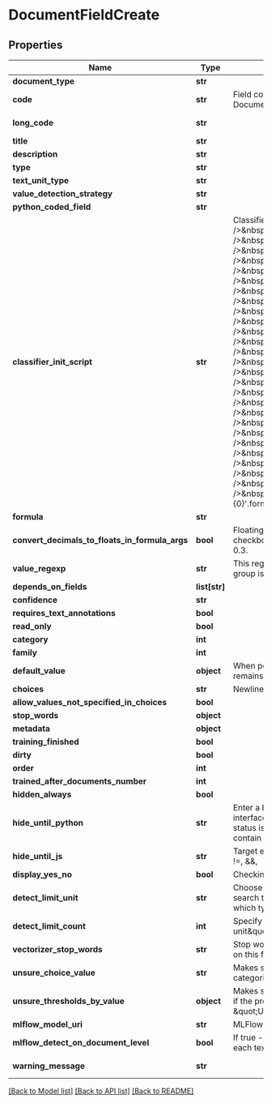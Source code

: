 # DocumentFieldCreate

## Properties
Name | Type | Description | Notes
------------ | ------------- | ------------- | -------------
**document_type** | **str** |  | 
**code** | **str** | Field codes must be lowercase, should start with  a Latin letter, and contain only Latin letters, digits, underscores. Field codes must be unique to every Document Type. | 
**long_code** | **str** |  | [optional] [readonly] 
**title** | **str** |  | 
**description** | **str** |  | [optional] 
**type** | **str** |  | 
**text_unit_type** | **str** |  | [optional] 
**value_detection_strategy** | **str** |  | [optional] 
**python_coded_field** | **str** |  | [optional] 
**classifier_init_script** | **str** | Classifier initialization script. Here is how it used: &lt;br /&gt;&lt;br /&gt;def&amp;nbsp;init_classifier_impl(field_code:&amp;nbsp;str,&amp;nbsp;init_script:&amp;nbsp;str):&lt;br /&gt;&amp;nbsp;&amp;nbsp;&amp;nbsp;&amp;nbsp;if&amp;nbsp;init_script&amp;nbsp;is&amp;nbsp;not&amp;nbsp;None:&lt;br /&gt;&amp;nbsp;&amp;nbsp;&amp;nbsp;&amp;nbsp;&amp;nbsp;&amp;nbsp;&amp;nbsp;&amp;nbsp;init_script&amp;nbsp;&#x3D;&amp;nbsp;init_script.strip()&lt;br /&gt;&lt;br /&gt;&amp;nbsp;&amp;nbsp;&amp;nbsp;&amp;nbsp;if&amp;nbsp;not&amp;nbsp;init_script:&lt;br /&gt;&amp;nbsp;&amp;nbsp;&amp;nbsp;&amp;nbsp;&amp;nbsp;&amp;nbsp;&amp;nbsp;&amp;nbsp;from&amp;nbsp;sklearn&amp;nbsp;import&amp;nbsp;tree&amp;nbsp;as&amp;nbsp;sklearn_tree&lt;br /&gt;&amp;nbsp;&amp;nbsp;&amp;nbsp;&amp;nbsp;&amp;nbsp;&amp;nbsp;&amp;nbsp;&amp;nbsp;return&amp;nbsp;sklearn_tree.DecisionTreeClassifier()&lt;br /&gt;&lt;br /&gt;&amp;nbsp;&amp;nbsp;&amp;nbsp;&amp;nbsp;from&amp;nbsp;sklearn&amp;nbsp;import&amp;nbsp;tree&amp;nbsp;as&amp;nbsp;sklearn_tree&lt;br /&gt;&amp;nbsp;&amp;nbsp;&amp;nbsp;&amp;nbsp;from&amp;nbsp;sklearn&amp;nbsp;import&amp;nbsp;neural_network&amp;nbsp;as&amp;nbsp;sklearn_neural_network&lt;br /&gt;&amp;nbsp;&amp;nbsp;&amp;nbsp;&amp;nbsp;from&amp;nbsp;sklearn&amp;nbsp;import&amp;nbsp;neighbors&amp;nbsp;as&amp;nbsp;sklearn_neighbors&lt;br /&gt;&amp;nbsp;&amp;nbsp;&amp;nbsp;&amp;nbsp;from&amp;nbsp;sklearn&amp;nbsp;import&amp;nbsp;svm&amp;nbsp;as&amp;nbsp;sklearn_svm&lt;br /&gt;&amp;nbsp;&amp;nbsp;&amp;nbsp;&amp;nbsp;from&amp;nbsp;sklearn&amp;nbsp;import&amp;nbsp;gaussian_process&amp;nbsp;as&amp;nbsp;sklearn_gaussian_process&lt;br /&gt;&amp;nbsp;&amp;nbsp;&amp;nbsp;&amp;nbsp;from&amp;nbsp;sklearn.gaussian_process&amp;nbsp;import&amp;nbsp;kernels&amp;nbsp;as&amp;nbsp;sklearn_gaussian_process_kernels&lt;br /&gt;&amp;nbsp;&amp;nbsp;&amp;nbsp;&amp;nbsp;from&amp;nbsp;sklearn&amp;nbsp;import&amp;nbsp;ensemble&amp;nbsp;as&amp;nbsp;sklearn_ensemble&lt;br /&gt;&amp;nbsp;&amp;nbsp;&amp;nbsp;&amp;nbsp;from&amp;nbsp;sklearn&amp;nbsp;import&amp;nbsp;naive_bayes&amp;nbsp;as&amp;nbsp;sklearn_naive_bayes&lt;br /&gt;&amp;nbsp;&amp;nbsp;&amp;nbsp;&amp;nbsp;from&amp;nbsp;sklearn&amp;nbsp;import&amp;nbsp;discriminant_analysis&amp;nbsp;as&amp;nbsp;sklearn_discriminant_analysis&lt;br /&gt;&amp;nbsp;&amp;nbsp;&amp;nbsp;&amp;nbsp;from&amp;nbsp;sklearn&amp;nbsp;import&amp;nbsp;linear_model&amp;nbsp;as&amp;nbsp;sklearn_linear_model&lt;br /&gt;&lt;br /&gt;&amp;nbsp;&amp;nbsp;&amp;nbsp;&amp;nbsp;eval_locals&amp;nbsp;&#x3D;&amp;nbsp;{&lt;br /&gt;&amp;nbsp;&amp;nbsp;&amp;nbsp;&amp;nbsp;&amp;nbsp;&amp;nbsp;&amp;nbsp;&amp;nbsp;&#39;sklearn_linear_model&#39;:&amp;nbsp;sklearn_linear_model,&lt;br /&gt;&amp;nbsp;&amp;nbsp;&amp;nbsp;&amp;nbsp;&amp;nbsp;&amp;nbsp;&amp;nbsp;&amp;nbsp;&#39;sklearn_tree&#39;:&amp;nbsp;sklearn_tree,&lt;br /&gt;&amp;nbsp;&amp;nbsp;&amp;nbsp;&amp;nbsp;&amp;nbsp;&amp;nbsp;&amp;nbsp;&amp;nbsp;&#39;sklearn_neural_network&#39;:&amp;nbsp;sklearn_neural_network,&lt;br /&gt;&amp;nbsp;&amp;nbsp;&amp;nbsp;&amp;nbsp;&amp;nbsp;&amp;nbsp;&amp;nbsp;&amp;nbsp;&#39;sklearn_neighbors&#39;:&amp;nbsp;sklearn_neighbors,&lt;br /&gt;&amp;nbsp;&amp;nbsp;&amp;nbsp;&amp;nbsp;&amp;nbsp;&amp;nbsp;&amp;nbsp;&amp;nbsp;&#39;sklearn_svm&#39;:&amp;nbsp;sklearn_svm,&lt;br /&gt;&amp;nbsp;&amp;nbsp;&amp;nbsp;&amp;nbsp;&amp;nbsp;&amp;nbsp;&amp;nbsp;&amp;nbsp;&#39;sklearn_gaussian_process&#39;:&amp;nbsp;sklearn_gaussian_process,&lt;br /&gt;&amp;nbsp;&amp;nbsp;&amp;nbsp;&amp;nbsp;&amp;nbsp;&amp;nbsp;&amp;nbsp;&amp;nbsp;&#39;sklearn_gaussian_process_kernels&#39;:&amp;nbsp;sklearn_gaussian_process_kernels,&lt;br /&gt;&amp;nbsp;&amp;nbsp;&amp;nbsp;&amp;nbsp;&amp;nbsp;&amp;nbsp;&amp;nbsp;&amp;nbsp;&#39;sklearn_ensemble&#39;:&amp;nbsp;sklearn_ensemble,&lt;br /&gt;&amp;nbsp;&amp;nbsp;&amp;nbsp;&amp;nbsp;&amp;nbsp;&amp;nbsp;&amp;nbsp;&amp;nbsp;&#39;sklearn_naive_bayes&#39;:&amp;nbsp;sklearn_naive_bayes,&lt;br /&gt;&amp;nbsp;&amp;nbsp;&amp;nbsp;&amp;nbsp;&amp;nbsp;&amp;nbsp;&amp;nbsp;&amp;nbsp;&#39;sklearn_discriminant_analysis&#39;:&amp;nbsp;sklearn_discriminant_analysis&lt;br /&gt;&amp;nbsp;&amp;nbsp;&amp;nbsp;&amp;nbsp;}&lt;br /&gt;&amp;nbsp;&amp;nbsp;&amp;nbsp;&amp;nbsp;return&amp;nbsp;eval_script(&#39;classifier&amp;nbsp;init&amp;nbsp;script&amp;nbsp;of&amp;nbsp;field&amp;nbsp;{0}&#39;.format(field_code),&amp;nbsp;init_script,&amp;nbsp;eval_locals)&lt;br /&gt; | [optional] 
**formula** | **str** |  | [optional] 
**convert_decimals_to_floats_in_formula_args** | **bool** | Floating point field values      are represented in Python Decimal type to avoid rounding problems in machine numbers representations.      Use this checkbox for converting them to Python float type before calculating the formula.      Float: 0.1 + 0.2 &#x3D; 0.30000000000000004. Decimal: 0.1 + 0.2 &#x3D; 0.3. | [optional] 
**value_regexp** | **str** | This regular expression is run on the sentence      found by a Field Detector and extracts a specific string value from a Text Unit. The first matching group is used if      the regular expression returns multiple matching groups. This is only applicable to string fields. | [optional] 
**depends_on_fields** | **list[str]** |  | [optional] 
**confidence** | **str** |  | [optional] 
**requires_text_annotations** | **bool** |  | [optional] 
**read_only** | **bool** |  | [optional] 
**category** | **int** |  | [optional] 
**family** | **int** |  | [optional] 
**default_value** | **object** | When populated, this      default value is displayed in the user interface’s annotator sidebar for the associated field. If not populated, the      Field Value remains empty by default. Please wrap entries with quotes, example: “landlord”. This is only applicable       to Choice and Multichoice fields. | [optional] 
**choices** | **str** | Newline-separated choices. A choice cannot contain a comma. | [optional] 
**allow_values_not_specified_in_choices** | **bool** |  | [optional] 
**stop_words** | **object** |  | [optional] 
**metadata** | **object** |  | [optional] 
**training_finished** | **bool** |  | [optional] 
**dirty** | **bool** |  | [optional] 
**order** | **int** |  | [optional] 
**trained_after_documents_number** | **int** |  | [optional] 
**hidden_always** | **bool** |  | [optional] 
**hide_until_python** | **str** |                      Enter a boolean expression in Python syntax. If this Python expression evaluates to True, then this              Document Field will be displayed in the user interface. Likewise, if this Python expression evaluates to              False, then this Document Field will be hidden from view. Importantly, if a document’s status is set to              complete and this Document Field remains hidden, then this Document Field’s data will be erased. Similarly,              this Document Field might contain data that a user can not review if it is hidden and the document has not              been set to complete. | [optional] 
**hide_until_js** | **str** | Target expression (\&quot;Hide until python\&quot; expression converted to JavaScript syntax for frontend). Allowed operators: +, -, *, /, &#x3D;&#x3D;&#x3D;, !&#x3D;&#x3D;, &#x3D;&#x3D;, !&#x3D;, &amp;&amp;, ||, &gt;, &lt;, &gt;&#x3D;, &lt;&#x3D;, % | [optional] [readonly] 
**display_yes_no** | **bool** | Checking this box will      display “Yes” if Related Info text is found, and display “No” if no text is found. | [optional] 
**detect_limit_unit** | **str** | Choose to add an upward limit to the amount of document text                                           ContraxSuite will search for this Document Field. For example, you can choose                                           to only search the first 10 paragraphs of text for the value required (this                                           often works best for values like “Company,” “Execution Date,” or “Parties,”                                          all of which typically appear in the first few paragraphs of a contract). | 
**detect_limit_count** | **int** | Specify the maximum  range for a bounded search. Field detection begins at the top of the document and continues until this Nth  \&quot;Detect limit unit\&quot; element. | 
**vectorizer_stop_words** | **str** | Stop words for vectorizers      user in field-based ML field detection. These stop words are excluded from going into the feature vector part      build based on this field. In addition to these words the standard sklearn \&quot;english\&quot; word list is used.      Format: each word on new line | [optional] 
**unsure_choice_value** | **str** | Makes sense for machine learning      strategies with \&quot;Unsure\&quot; category. The strategy will return this value if probabilities of all other categories      appear lower than the specified threshold. | [optional] 
**unsure_thresholds_by_value** | **object** | Makes sense for machine learning      strategies with \&quot;Unsure\&quot; category. The strategy will return concrete result (one of choice values) only if      the probability of the detected value is greater than this threshold. Otherwise the strategy returns None      or the choice value specified in \&quot;Unsure choice value\&quot; field. Format: { \&quot;value1\&quot;: 0.9, \&quot;value2\&quot;: 0.5, ...}.      Default: 0.9 | [optional] 
**mlflow_model_uri** | **str** | MLFlow model URI      understandable by the MLFlow artifact downloading routines. | [optional] 
**mlflow_detect_on_document_level** | **bool** | If true - whole      document text will be sent to the MLFlow model and the field value will be returned for the whole text with no     annotations. If false - each text unit will be sent separately. | [optional] 
**warning_message** | **str** |  | [optional] [readonly] 

[[Back to Model list]](../README.md#documentation-for-models) [[Back to API list]](../README.md#documentation-for-api-endpoints) [[Back to README]](../README.md)



